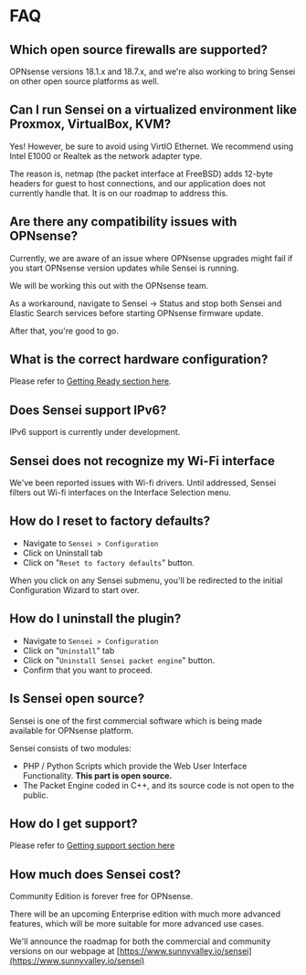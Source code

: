 # FAQ

## Which open source firewalls are supported?

OPNsense versions 18.1.x and 18.7.x, and we're also working to bring Sensei on other open source platforms as well.

## Can I run Sensei on a virtualized environment like Proxmox, VirtualBox, KVM?

Yes! However, be sure to avoid using VirtIO Ethernet. We recommend using Intel E1000 or Realtek as the network adapter type.

The reason is, netmap \(the packet interface at FreeBSD\) adds 12-byte headers for guest to host connections, and our application does not currently handle that. It is on our roadmap to address this.

## Are there any compatibility issues with OPNsense?

Currently, we are aware of an issue where OPNsense upgrades might fail if you start OPNsense version updates while Sensei is running.

We will be working this out with the OPNsense team.

As a workaround, navigate to Sensei -&gt; Status and stop both Sensei and Elastic Search services before starting OPNsense firmware update.

After that, you're good to go.

## What is the correct hardware configuration?

Please refer to [Getting Ready section here](../getting-started/getting-ready.md#hardware-requirements-for-sensei).

## Does Sensei support IPv6?

IPv6 support is currently under development.

## Sensei does not recognize my Wi-Fi interface

We've been reported issues with Wi-fi drivers. Until addressed, Sensei filters out Wi-fi interfaces on the Interface Selection menu.

## How do I reset to factory defaults?

* Navigate to `Sensei > Configuration`
* Click on Uninstall tab
* Click on "`Reset to factory defaults`" button. 

When you click on any Sensei submenu, you'll be redirected to the initial Configuration Wizard to start over.

## How do I uninstall the plugin?

* Navigate to `Sensei > Configuration`
* Click on "`Uninstall`" tab
* Click on "`Uninstall Sensei packet engine`" button.
* Confirm that you want to proceed.

## Is Sensei open source?

Sensei is one of the first commercial software which is being made available for OPNsense platform.

Sensei consists of two modules:

* PHP / Python Scripts which provide the Web User Interface Functionality. **This part is open source.**
* The Packet Engine coded in C++, and its source code is not open to the public.

## How do I get support?

Please refer to [Getting support section here](getting-support.md#community-edution-support)

## How much does Sensei cost?

Community Edition is forever free for OPNsense.

There will be an upcoming Enterprise edition with much more advanced features, which will be more suitable for more advanced use cases.

We'll announce the roadmap for both the commercial and community versions on our webpage at [https://www.sunnyvalley.io/sensei](https://www.sunnyvalley.io/sensei)



